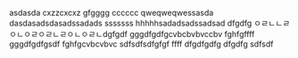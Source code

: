 asdasda
cxzzcxcxz
gfgggg
cccccc
qweqweqwessasda
dasdasadsdasadssadads
sssssss
hhhhhsadadsadssadsad
dfgdfg
ㅇㄹㄴㄴㄹㅇㄴㅇㄹㅇㄹㄴㄹㅇㄴㅇㄹㄴdgfgdf
gggdfgdfgcvbcbvbvccbv
fghfgffff
gggdfgdfgsdf
fghfgcvbcvbvc
sdfsdfsdfgfgf
ffff
dfgdfgdfg
dfgdfg
sdfsdf
